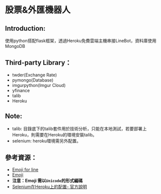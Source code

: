 # 股票&外匯機器人
## Introduction:
使用python搭配flask框架，透過Heroku免費雲端主機串接LineBot，資料庫使用MongoDB 
## Third-party Library：
* twder(Exchange Rate)
* pymongo(Database)
* imgurpython(Imgur Cloud)
* yfinance
* talib
* Heroku
## Note:
* talib: 
目錄底下的talib套件用於技術分析，只能在本地測試，若要部署上Heroku，則需要在Heroku的環境安裝talib。
* selenium:
heroku環境需另外配置。

## 參考資源：
* [Emoji for line](https://developers.line.biz/media/messaging-api/emoji-list.pdf)
* [Emoji](https://apps.timwhitlock.info/emoji/tables/unicode)
* **注意：Emoji 需以`Unicode`的形式編碼**
* [Selenium在Heroku上的配置- 官方說明](https://www.andressevilla.com/running-chromedriver-with-python-selenium-on-heroku/)

